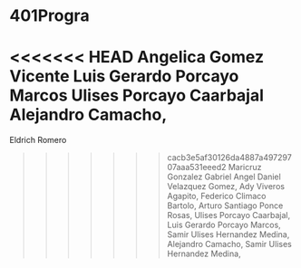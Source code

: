 # 401Progra
<<<<<<< HEAD
Angelica Gomez Vicente
Luis Gerardo Porcayo Marcos
Ulises Porcayo Caarbajal
Alejandro Camacho,
=======
Eldrich Romero
>>>>>>> cacb3e5af30126da4887a49729707aaa531eeed2
Maricruz Gonzalez Gabriel
Angel Daniel Velazquez Gomez,
Ady Viveros Agapito,
Federico Climaco Bartolo,
Arturo Santiago Ponce Rosas,
Ulises Porcayo Caarbajal,
Luis Gerardo Porcayo Marcos,
Samir Ulises Hernandez Medina,
Alejandro Camacho,
Samir Ulises Hernandez Medina,

